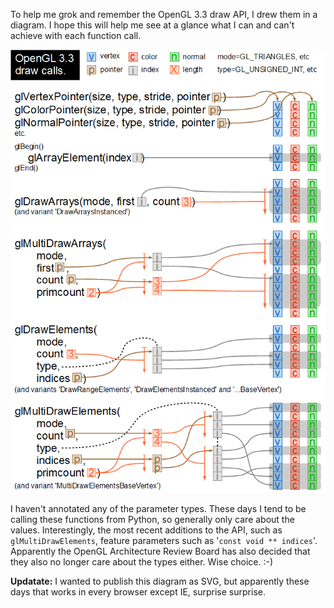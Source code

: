 <!--
.. title: OpenGL Draw API Visualised
.. slug: opengl-draw-api-visualised
.. date: 2010-03-20 13:15:54-05:00
.. tags: Python,Software,Graphics
.. category: Python
.. link: 
.. description: 
.. type: text
-->


To help me grok and remember the OpenGL 3.3 draw API, I drew them in a
diagram. I hope this will help me see at a glance what I can and can't
achieve with each function call.

![OpenGL array draw calls](/files/2010/03/opengl-draw-calls.png)

I haven't annotated any of the parameter types. These days I tend to be
calling these functions from Python, so generally only care about the
values. Interestingly, the most recent additions to the API, such as
`glMultiDrawElements`, feature parameters such as
'`const void ** indices`'. Apparently the OpenGL Architecture Review
Board has also decided that they also no longer care about the types
either. Wise choice. :-)

**Updatate:** I wanted to publish this diagram as SVG, but apparently
these days that works in every browser except IE, surprise surprise.